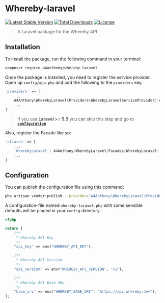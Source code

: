 # Whereby-laravel

[![Latest Stable Version](http://poser.pugx.org/a4anthony/whereby-laravel/v)](https://packagist.org/packages/a4anthony/whereby-laravel)
[![Total Downloads](https://poser.pugx.org/a4anthony/whereby-laravel/downloads)](https://packagist.org/packages/a4anthony/whereby-laravel)
[![License](https://poser.pugx.org/a4anthony/whereby-laravel/license)](https://packagist.org/packages/a4anthony/whereby-laravel)


> A Laravel package for the Whereby API

## Installation

To install the package, run the following command in your terminal:

```bash
composer require a4anthony/whereby-laravel
```

Once the package is installed, you need to register the service provider. Open up `config/app.php` and add the following to the `providers` key.

```php
'providers' => [
    ...
    A4Anthony\WherebyLaravel\Providers\WherebyLaravelServiceProvider::class,
    ...
]
```

> If you use **Laravel >= 5.5** you can skip this step and go to [**`configuration`**](https://github.com/a4anthony/whereby-laravel#configuration)

Also, register the Facade like so:

```php
'aliases' => [
    ...
    'WherebyLaravel': A4Anthony/WherebyLaravel/Facades/WherebyLaravel::class
    ...
]
```


## Configuration

You can publish the configuration file using this command:

```bash
php artisan vendor:publish --provider="A4Anthony\WherebyLaravel\Providers\WherebyLaravelServiceProvider"
```

A configuration-file named `whereby-laravel.php` with some sensible defaults will be placed in your `config` directory:

```php
<?php

return [
    /**
     * Whereby API Key
     */
    "api_key" => env("WHEREBY_API_KEY"),

    /**
     * Whereby API Version
     */
    "api_version" => env("WHEREBY_API_VERSION", "v1"),

    /**
     * Whereby API Base URL
     */
    "base_uri" => env("WHEREBY_BASE_URI", "https://api.whereby.dev"),
];
```
